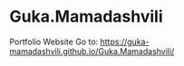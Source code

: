 # Guka.Mamadashvili
Portfolio Website
Go to:
https://guka-mamadashvili.github.io/Guka.Mamadashvili/
